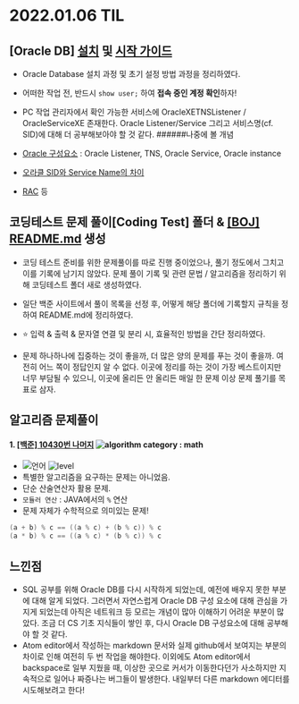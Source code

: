 # 2022.01.06 TIL

## [Oracle DB] [설치](https://github.com/briso05/TIL/blob/4e98982da1b689eb9636ed2fbde062aec4c644cd/DBMS/Oracle/%EC%8B%9C%EC%9E%91_%EA%B0%80%EC%9D%B4%EB%93%9C.md) 및 [시작 가이드](https://github.com/briso05/TIL/blob/4e98982da1b689eb9636ed2fbde062aec4c644cd/DBMS/Oracle/%EA%B3%84%EC%A0%95_%EC%83%9D%EC%84%B1_%EB%B0%8F_%EA%B6%8C%ED%95%9C_%EB%B6%80%EC%97%AC.md)
- Oracle Database 설치 과정 및 초기 설정 방법 과정을 정리하였다.
- 어떠한 작업 전, 반드시 `show user;` 하여 **접속 중인 계정 확인**하자!

- PC 작업 관리자에서 확인 가능한 서비스에 OracleXETNSListener / OracleServiceXE 존재한다. Oracle Listener/Service 그리고 서비스명(cf. SID)에 대해 더 공부해보아야 할 것 같다.
######나중에 볼 개념
- [Oracle 구성요소](https://unabated.tistory.com/entry/%EC%98%A4%EB%9D%BC%ED%81%B4-%EA%B5%AC%EC%84%B1%EC%9A%94%EC%86%8C%EC%9D%98-%EA%B0%9C%EC%9A%94) : Oracle Listener, TNS, Oracle Service, Oracle instance  
- [오라클 SID와 Service Name의 차이](https://blog.naver.com/myshyz/50037204012)
- [RAC](https://12bme.tistory.com/322) 등

## 코딩테스트 문제 풀이[**Coding Test**] 폴더 & [[BOJ] README.md](https://github.com/briso05/TIL/blob/4e98982da1b689eb9636ed2fbde062aec4c644cd/Coding%20Test/BOJ/README.md) 생성
- 코딩 테스트 준비를 위한 문제풀이를 따로 진행 중이었으나, 풀기 정도에서 그치고 이를 기록에 남기지 않았다. 문제 풀이 기록 및 관련 문법 / 알고리즘을 정리하기 위해 코딩테스트 폴더 새로 생성하였다.

- 일단 백준 사이트에서 풀이 목록을 선정 후, 어떻게 해당 폴더에 기록할지 규칙을 정하여 README.md에 정리하였다.

- :star: 입력 & 출력 & 문자열 연결 및 분리 시, 효율적인 방법을 간단 정리하였다.

- 문제 하나하나에 집중하는 것이 좋을까, 더 많은 양의 문제를 푸는 것이 좋을까. 여전히 어느 쪽이 정답인지 알 수 없다. 이곳에 정리를 하는 것이 가장 베스트이지만 너무 부담될 수 있으니, 이곳에 올리든 안 올리든 매일 한 문제 이상 문제 풀기를 목표로 삼자.



## 알고리즘 문제풀이
#### 1. [[백준] 10430번 나머지](https://github.com/briso05/TIL/blob/4e98982da1b689eb9636ed2fbde062aec4c644cd/Coding%20Test/BOJ/Math/10430_%EB%82%98%EB%A8%B8%EC%A7%80.md) ![algorithm category : math](https://img.shields.io/badge/BOJ-math-yellow)
- ![언어](https://img.shields.io/badge/language-JAVA-purple) ![level](https://img.shields.io/badge/난이도-하-green)
- 특별한 알고리즘을 요구하는 문제는 아니었음.
- 단순 산술연산자 활용 문제.
- ``모듈러 연산`` : JAVA에서의 `%` 연산
- 문제 자체가 수학적으로 의미있는 문제!

``` JAVA
(a + b) % c == ((a % c) + (b % c)) % c
(a * b) % c == ((a % c) * (b % c)) % c
```

## 느낀점
- SQL 공부를 위해 Oracle DB를 다시 시작하게 되었는데, 예전에 배우지 못한 부분에 대해 알게 되었다. 그러면서 자연스럽게 Oracle DB 구성 요소에 대해 관심을 가지게 되었는데 아직은 네트워크 등 모르는 개념이 많아 이해하기 어려운 부분이 많았다. 조금 더 CS 기초 지식들이 쌓인 후, 다시 Oracle DB 구성요소에 대해 공부해야 할 것 같다.
- Atom editor에서 작성하는 markdown 문서와 실제 github에서 보여지는 부분의 차이로 인해 여전히 두 번 작업을 해야한다. 이외에도 Atom editor에서 backspace로 일부 지웠을 때, 이상한 곳으로 커서가 이동한다던가 사소하지만 지속적으로 일어나 짜증나는 버그들이 발생한다. 내일부터 다른 markdown 에디터를 시도해보려고 한다! 
